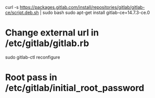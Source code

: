 curl -s https://packages.gitlab.com/install/repositories/gitlab/gitlab-ce/script.deb.sh | sudo bash
sudo apt-get install gitlab-ce=14.7.3-ce.0
# Change external url in /etc/gitlab/gitlab.rb
sudo gitlab-ctl reconfigure
# Root pass in /etc/gitlab/initial_root_password